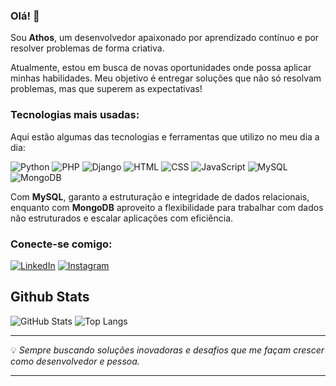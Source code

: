### Olá! 👋

Sou **Athos**, um desenvolvedor apaixonado por aprendizado contínuo e por resolver problemas de forma criativa.

Atualmente, estou em busca de novas oportunidades onde possa aplicar minhas habilidades. Meu objetivo é entregar soluções que não só resolvam problemas, mas que superem as expectativas!

### Tecnologias mais usadas:
Aqui estão algumas das tecnologias e ferramentas que utilizo no meu dia a dia:

![Python](https://img.shields.io/badge/-Python-1C1C1C?style=for-the-badge&logo=python&logoColor=FFD700)
![PHP](https://img.shields.io/badge/-PHP-1C1C1C?style=for-the-badge&logo=php&logoColor=FFD700)
![Django](https://img.shields.io/badge/-Django-1C1C1C?style=for-the-badge&logo=django&logoColor=FFD700)
![HTML](https://img.shields.io/badge/-HTML-1C1C1C?style=for-the-badge&logo=html5&logoColor=FFD700)
![CSS](https://img.shields.io/badge/-CSS-1C1C1C?style=for-the-badge&logo=css3&logoColor=FFD700)
![JavaScript](https://img.shields.io/badge/-JavaScript-1C1C1C?style=for-the-badge&logo=javascript&logoColor=FFD700)
![MySQL](https://img.shields.io/badge/-MySQL-1C1C1C?style=for-the-badge&logo=mysql&logoColor=FFD700)
![MongoDB](https://img.shields.io/badge/-MongoDB-1C1C1C?style=for-the-badge&logo=mongodb&logoColor=FFD700)

Com **MySQL**, garanto a estruturação e integridade de dados relacionais, enquanto com **MongoDB** aproveito a flexibilidade para trabalhar com dados não estruturados e escalar aplicações com eficiência.

### Conecte-se comigo:

[![LinkedIn](https://img.shields.io/badge/-LinkedIn-1C1C1C?style=for-the-badge&logo=linkedin&logoColor=FFD700)](https://www.linkedin.com/in/athos-sperber)
[![Instagram](https://img.shields.io/badge/-Instagram-1C1C1C?style=for-the-badge&logo=instagram&logoColor=FFD700)](https://www.instagram.com/seu-perfil-instagram)

## Github Stats
![GitHub Stats](https://github-readme-stats.vercel.app/api?username=AthosSperber&theme=transparent&border_color=FFD700&show_icons=true&icon_color=FFD700&hide_title=true&text_color=FFF&ring_color=FFD700&border_radius=20) 
![Top Langs](https://github-readme-stats-git-masterrstaa-rickstaa.vercel.app/api/top-langs/?username=AthosSperber&layout=compact&theme=transparent&border_color=FFD700&hide_title=true&text_color=FFF&border_radius=20)

---

💡 *Sempre buscando soluções inovadoras e desafios que me façam crescer como desenvolvedor e pessoa.*

---
